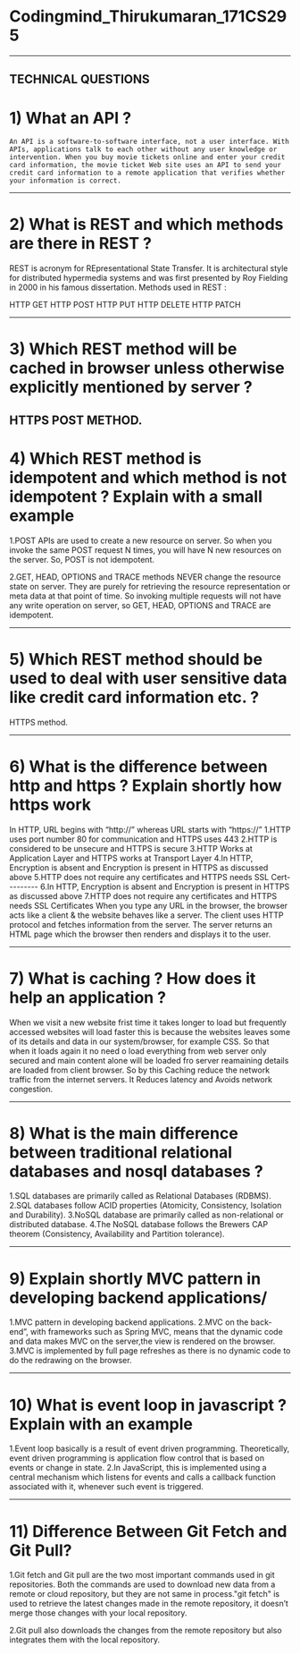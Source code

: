 # Codingmind_Thirukumaran_171CS295
-----------------------------------
TECHNICAL QUESTIONS
-------------------
# 1) What an API ? 
    
    An API is a software-to-software interface, not a user interface. With APIs, applications talk to each other without any user knowledge or intervention. When you buy movie tickets online and enter your credit card information, the movie ticket Web site uses an API to send your credit card information to a remote application that verifies whether your information is correct. 
---------------------------------------------------------------------------------------------------------------------------------------- 
# 2) What is REST and which methods are there in REST ?
   
   REST is acronym for REpresentational State Transfer. It is architectural style for distributed hypermedia systems and was first presented by Roy Fielding in 2000 in his famous dissertation.
Methods used in REST :

HTTP GET
HTTP POST
HTTP PUT
HTTP DELETE
HTTP PATCH
 
 --------------------------------------------------------------------------------------------------------------------------------------
# 3) Which REST method will be cached in browser unless otherwise explicitly mentioned by server ? 

HTTPS POST METHOD.
---------------------------------------------------------------------------------------------------------------------------------------

# 4) Which REST method is idempotent and which method is not idempotent ? Explain with a small example
 
1.POST APIs are used to create a new resource on server. So when you invoke the same POST request N times, you will have N new resources on the server. So, POST is not idempotent.

2.GET, HEAD, OPTIONS and TRACE methods NEVER change the resource state on server. They are purely for retrieving the resource representation or meta data at that point of time. So invoking multiple requests will not have any write operation on server, so GET, HEAD, OPTIONS and TRACE are idempotent.

---------------------------------------------------------------------------------------------------------------------------------

# 5) Which REST method should be used to deal with user sensitive data like credit card information etc. ?

HTTPS method.
-------------------------------------------------------------------------------------------------- ------------------------------------
# 6) What is the difference between http and https ? Explain shortly how https work

In HTTP, URL begins with “http://” whereas URL starts with “https://”
1.HTTP uses port number 80 for communication and HTTPS uses 443
2.HTTP is considered to be unsecure and HTTPS is secure
3.HTTP Works at Application Layer and HTTPS works at Transport Layer
4.In HTTP, Encryption is absent and Encryption is present in HTTPS as discussed above
5.HTTP does not require any certificates and HTTPS needs SSL Cert---------
6.In HTTP, Encryption is absent and Encryption is present in HTTPS as discussed above
7.HTTP does not require any certificates and HTTPS needs SSL Certificates
When you type any URL in the browser, the browser acts like a client & the website behaves like a server. The client uses HTTP protocol and fetches information from the server. The server returns an HTML page which the browser then renders and displays it to the user. 

------------------------------------------------------------------------------------------------------------------------------------
# 7) What is caching ? How does it help an application ?

  When we visit a new website frist time it takes longer to load but frequently accessed websites will load faster this is because the websites leaves some of its details and data in our system/browser, for example CSS. So that when it loads again it no need o load everything from web server only secured and main content alone will be loaded fro server reamaining details are loaded from client browser. So by this  Caching reduce the network traffic from the internet servers. It Reduces  latency and  Avoids network congestion.
  
------------------------------------------------------------------------------------------------------------------------------------
# 8) What is the main difference between traditional relational databases and nosql databases ?

1.SQL databases are primarily called as Relational Databases (RDBMS).
2.SQL databases follow ACID properties (Atomicity, Consistency, Isolation and Durability).
3.NoSQL database are primarily called as non-relational or distributed database.
4.The NoSQL database follows the Brewers CAP theorem (Consistency, Availability and Partition tolerance).

 --------------------------------------------------------------------------------------------------------------------------------------
# 9) Explain shortly MVC pattern in developing backend applications/

1.MVC pattern in developing backend applications.
2.MVC on the back-end”, with frameworks such as Spring MVC, means that the dynamic code and data makes MVC on the server,the view is rendered on the browser. 
3.MVC is implemented by full page refreshes as there is no dynamic code to do the redrawing on the browser.
 
------------------------------------------------------------------------------------------------------------------------------------
# 10) What is event loop in javascript ? Explain with an example

1.Event loop basically is a result of event driven programming. Theoretically, event driven programming is application flow control that is based on events or change in state. 
2.In JavaScript, this is implemented using a central mechanism which listens for events and calls a callback function associated with it, whenever such event is triggered.

--------------------------------------------------------------------------------------------------------------------------------------
# 11) Difference Between Git Fetch and Git Pull?

1.Git fetch and Git pull are the two most important commands used in git repositories. Both the commands are used to download new data from a remote or cloud repository, but they  are not same in process."git fetch" is used to retrieve the latest changes made in the remote repository, it doesn’t merge those changes with your local repository.

2.Git pull also downloads the changes from the remote repository but also integrates them with the local repository. 
